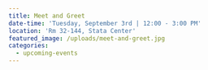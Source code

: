 ```yaml
---
title: Meet and Greet
date-time: 'Tuesday, September 3rd | 12:00 - 3:00 PM'
location: 'Rm 32-144, Stata Center'
featured_image: /uploads/meet-and-greet.jpg
categories:
  - upcoming-events
---
```


